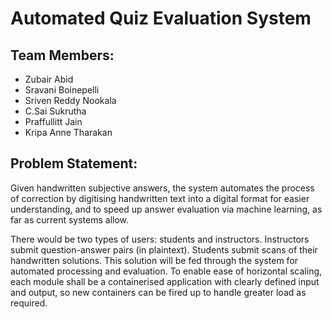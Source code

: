 # Automated Quiz Evaluation System

## Team Members:
- Zubair Abid
- Sravani Boinepelli
- Sriven Reddy Nookala
- C.Sai Sukrutha
- Praffullitt Jain
- Kripa Anne Tharakan

## Problem Statement:
Given handwritten subjective answers, the system automates the process of correction by digitising handwritten text into a digital format for easier understanding, and to speed up answer evaluation via machine learning, as far as current systems allow.

There would be two types of users: students and instructors. Instructors submit question-answer pairs (in plaintext). Students submit scans of their handwritten solutions. This solution will be fed through the system for automated processing and evaluation. To enable ease of horizontal scaling, each module shall be a containerised application with clearly defined input and output, so new containers can be fired up to handle greater load as required.
